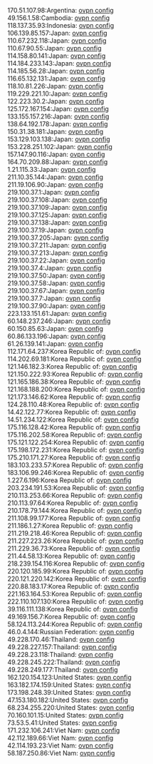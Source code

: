 170.51.107.98:Argentina: [ovpn config](vpn/170_51_107_98.ovpn)  
49.156.1.58:Cambodia: [ovpn config](vpn/49_156_1_58.ovpn)  
118.137.35.93:Indonesia: [ovpn config](vpn/118_137_35_93.ovpn)  
106.139.85.157:Japan: [ovpn config](vpn/106_139_85_157.ovpn)  
110.67.232.118:Japan: [ovpn config](vpn/110_67_232_118.ovpn)  
110.67.90.55:Japan: [ovpn config](vpn/110_67_90_55.ovpn)  
114.158.80.141:Japan: [ovpn config](vpn/114_158_80_141.ovpn)  
114.184.233.143:Japan: [ovpn config](vpn/114_184_233_143.ovpn)  
114.185.56.28:Japan: [ovpn config](vpn/114_185_56_28.ovpn)  
116.65.132.131:Japan: [ovpn config](vpn/116_65_132_131.ovpn)  
118.10.81.226:Japan: [ovpn config](vpn/118_10_81_226.ovpn)  
119.229.221.10:Japan: [ovpn config](vpn/119_229_221_10.ovpn)  
122.223.30.2:Japan: [ovpn config](vpn/122_223_30_2.ovpn)  
125.172.167.154:Japan: [ovpn config](vpn/125_172_167_154.ovpn)  
133.155.157.216:Japan: [ovpn config](vpn/133_155_157_216.ovpn)  
138.64.192.178:Japan: [ovpn config](vpn/138_64_192_178.ovpn)  
150.31.38.181:Japan: [ovpn config](vpn/150_31_38_181.ovpn)  
153.129.103.138:Japan: [ovpn config](vpn/153_129_103_138.ovpn)  
153.228.251.102:Japan: [ovpn config](vpn/153_228_251_102.ovpn)  
157.147.90.116:Japan: [ovpn config](vpn/157_147_90_116.ovpn)  
164.70.209.88:Japan: [ovpn config](vpn/164_70_209_88.ovpn)  
1.21.115.33:Japan: [ovpn config](vpn/1_21_115_33.ovpn)  
211.10.35.144:Japan: [ovpn config](vpn/211_10_35_144.ovpn)  
211.19.106.90:Japan: [ovpn config](vpn/211_19_106_90.ovpn)  
219.100.37.1:Japan: [ovpn config](vpn/219_100_37_1.ovpn)  
219.100.37.108:Japan: [ovpn config](vpn/219_100_37_108.ovpn)  
219.100.37.109:Japan: [ovpn config](vpn/219_100_37_109.ovpn)  
219.100.37.125:Japan: [ovpn config](vpn/219_100_37_125.ovpn)  
219.100.37.138:Japan: [ovpn config](vpn/219_100_37_138.ovpn)  
219.100.37.19:Japan: [ovpn config](vpn/219_100_37_19.ovpn)  
219.100.37.205:Japan: [ovpn config](vpn/219_100_37_205.ovpn)  
219.100.37.211:Japan: [ovpn config](vpn/219_100_37_211.ovpn)  
219.100.37.213:Japan: [ovpn config](vpn/219_100_37_213.ovpn)  
219.100.37.22:Japan: [ovpn config](vpn/219_100_37_22.ovpn)  
219.100.37.4:Japan: [ovpn config](vpn/219_100_37_4.ovpn)  
219.100.37.50:Japan: [ovpn config](vpn/219_100_37_50.ovpn)  
219.100.37.58:Japan: [ovpn config](vpn/219_100_37_58.ovpn)  
219.100.37.67:Japan: [ovpn config](vpn/219_100_37_67.ovpn)  
219.100.37.7:Japan: [ovpn config](vpn/219_100_37_7.ovpn)  
219.100.37.90:Japan: [ovpn config](vpn/219_100_37_90.ovpn)  
223.133.151.61:Japan: [ovpn config](vpn/223_133_151_61.ovpn)  
60.148.237.246:Japan: [ovpn config](vpn/60_148_237_246.ovpn)  
60.150.85.63:Japan: [ovpn config](vpn/60_150_85_63.ovpn)  
60.86.133.196:Japan: [ovpn config](vpn/60_86_133_196.ovpn)  
61.26.139.141:Japan: [ovpn config](vpn/61_26_139_141.ovpn)  
112.171.64.237:Korea Republic of: [ovpn config](vpn/112_171_64_237.ovpn)  
114.202.69.181:Korea Republic of: [ovpn config](vpn/114_202_69_181.ovpn)  
121.146.182.3:Korea Republic of: [ovpn config](vpn/121_146_182_3.ovpn)  
121.150.222.93:Korea Republic of: [ovpn config](vpn/121_150_222_93.ovpn)  
121.165.186.38:Korea Republic of: [ovpn config](vpn/121_165_186_38.ovpn)  
121.168.188.200:Korea Republic of: [ovpn config](vpn/121_168_188_200.ovpn)  
121.173.146.62:Korea Republic of: [ovpn config](vpn/121_173_146_62.ovpn)  
124.28.110.48:Korea Republic of: [ovpn config](vpn/124_28_110_48.ovpn)  
14.42.122.77:Korea Republic of: [ovpn config](vpn/14_42_122_77.ovpn)  
14.51.234.122:Korea Republic of: [ovpn config](vpn/14_51_234_122.ovpn)  
175.116.128.42:Korea Republic of: [ovpn config](vpn/175_116_128_42.ovpn)  
175.116.202.58:Korea Republic of: [ovpn config](vpn/175_116_202_58.ovpn)  
175.121.122.254:Korea Republic of: [ovpn config](vpn/175_121_122_254.ovpn)  
175.198.172.231:Korea Republic of: [ovpn config](vpn/175_198_172_231.ovpn)  
175.210.171.27:Korea Republic of: [ovpn config](vpn/175_210_171_27.ovpn)  
183.103.233.57:Korea Republic of: [ovpn config](vpn/183_103_233_57.ovpn)  
183.106.99.246:Korea Republic of: [ovpn config](vpn/183_106_99_246.ovpn)  
1.227.6.196:Korea Republic of: [ovpn config](vpn/1_227_6_196.ovpn)  
203.234.191.53:Korea Republic of: [ovpn config](vpn/203_234_191_53.ovpn)  
210.113.253.66:Korea Republic of: [ovpn config](vpn/210_113_253_66.ovpn)  
210.113.97.64:Korea Republic of: [ovpn config](vpn/210_113_97_64.ovpn)  
210.178.79.144:Korea Republic of: [ovpn config](vpn/210_178_79_144.ovpn)  
211.108.99.177:Korea Republic of: [ovpn config](vpn/211_108_99_177.ovpn)  
211.186.1.27:Korea Republic of: [ovpn config](vpn/211_186_1_27.ovpn)  
211.219.218.46:Korea Republic of: [ovpn config](vpn/211_219_218_46.ovpn)  
211.227.223.26:Korea Republic of: [ovpn config](vpn/211_227_223_26.ovpn)  
211.229.36.73:Korea Republic of: [ovpn config](vpn/211_229_36_73.ovpn)  
211.44.58.13:Korea Republic of: [ovpn config](vpn/211_44_58_13.ovpn)  
218.239.154.116:Korea Republic of: [ovpn config](vpn/218_239_154_116.ovpn)  
220.120.185.99:Korea Republic of: [ovpn config](vpn/220_120_185_99.ovpn)  
220.121.220.142:Korea Republic of: [ovpn config](vpn/220_121_220_142.ovpn)  
220.88.183.17:Korea Republic of: [ovpn config](vpn/220_88_183_17.ovpn)  
221.163.164.53:Korea Republic of: [ovpn config](vpn/221_163_164_53.ovpn)  
222.110.107.130:Korea Republic of: [ovpn config](vpn/222_110_107_130.ovpn)  
39.116.111.138:Korea Republic of: [ovpn config](vpn/39_116_111_138.ovpn)  
49.169.156.7:Korea Republic of: [ovpn config](vpn/49_169_156_7.ovpn)  
58.124.113.244:Korea Republic of: [ovpn config](vpn/58_124_113_244.ovpn)  
46.0.4.144:Russian Federation: [ovpn config](vpn/46_0_4_144.ovpn)  
49.228.170.46:Thailand: [ovpn config](vpn/49_228_170_46.ovpn)  
49.228.227.157:Thailand: [ovpn config](vpn/49_228_227_157.ovpn)  
49.228.23.118:Thailand: [ovpn config](vpn/49_228_23_118.ovpn)  
49.228.245.222:Thailand: [ovpn config](vpn/49_228_245_222.ovpn)  
49.228.249.177:Thailand: [ovpn config](vpn/49_228_249_177.ovpn)  
162.120.154.123:United States: [ovpn config](vpn/162_120_154_123.ovpn)  
163.182.174.159:United States: [ovpn config](vpn/163_182_174_159.ovpn)  
173.198.248.39:United States: [ovpn config](vpn/173_198_248_39.ovpn)  
47.153.180.182:United States: [ovpn config](vpn/47_153_180_182.ovpn)  
68.234.255.220:United States: [ovpn config](vpn/68_234_255_220.ovpn)  
70.160.101.15:United States: [ovpn config](vpn/70_160_101_15.ovpn)  
73.53.5.41:United States: [ovpn config](vpn/73_53_5_41.ovpn)  
171.232.106.241:Viet Nam: [ovpn config](vpn/171_232_106_241.ovpn)  
42.112.189.66:Viet Nam: [ovpn config](vpn/42_112_189_66.ovpn)  
42.114.193.23:Viet Nam: [ovpn config](vpn/42_114_193_23.ovpn)  
58.187.250.86:Viet Nam: [ovpn config](vpn/58_187_250_86.ovpn)  
